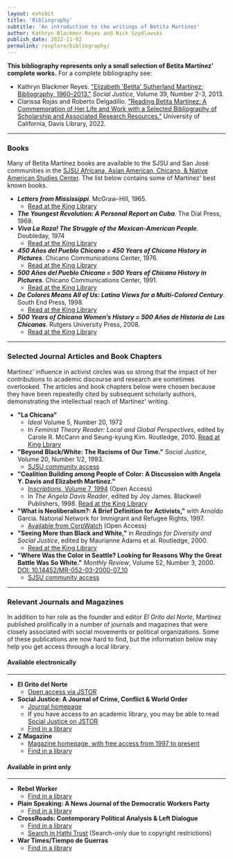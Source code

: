 ```yaml
---
layout: exhibit
title: 'Bibliography'
subtitle: 'An introduction to the writings of Betita Martínez'
author: Kathryn Blackmer-Reyes and Nick Szydlowski  
publish_date: 2022-11-02
permalink: /explore/bibliography/
---
```

**This bibliography represents only a small selection of Betita Martínez' complete works.** For a complete bibliography see:
- Kathryn Blackmer Reyes. ["Elizabeth 'Betita' Sutherland Martínez: Bibliography, 1960–2013."](http://www.socialjusticejournal.org/product/betita-martinez/) *Social Justice*, Volume 39, Number 2-3, 2013.
- Clarissa Rojas and Roberto Delgadillo. ["Reading Betita Martínez: A Commemoration of Her Life and Work with a Selected Bibliography of Scholarship and Associated Research Resources."](https://escholarship.org/uc/item/4pq6w8wn) University of California, Davis Library, 2022.

***

### Books
Many of Betita Martínez books are available to the SJSU and San José communities in the [SJSU Africana, Asian American, Chicano, & Native American Studies Center](https://library.sjsu.edu/africana-asian-american-chicano-native-american-studies-center/africana-asian-american-chicano). The list below contains some of Martinez' best known books.

- ***Letters from Mississippi***. McGraw-Hill, 1965.
  - [Read at the King Library](https://csu-sjsu.primo.exlibrisgroup.com/permalink/01CALS_SJO/tu4ck5/alma991007709689702919)
- ***The Youngest Revolution: A Personal Report on Cuba***. The Dial Press, 1969.
- ***Viva La Raza! The Struggle of the Mexican-American People***. Doubleday, 1974
  - [Read at the King Library](https://csu-sjsu.primo.exlibrisgroup.com/permalink/01CALS_SJO/tu4ck5/alma991000685849702919)
- ***450 Años del Pueblo Chicano = 450 Years of Chicano History in Pictures***. Chicano Communications Center, 1976.
  - [Read at the King Library](https://csu-sjsu.primo.exlibrisgroup.com/permalink/01CALS_SJO/tu4ck5/alma991013664315402919)
- ***500 Años del Pueblo Chicano = 500 Years of Chicano History in Pictures***. Chicano Communications Center, 1991.
  - [Read at the King Library](https://csu-sjsu.primo.exlibrisgroup.com/permalink/01CALS_SJO/tu4ck5/alma991008719639702919)
- ***De Colores Means All of Us: Latina Views for a Multi-Colored Century***. South End Press, 1998.
  - [Read at the King Library](https://csu-sjsu.primo.exlibrisgroup.com/permalink/01CALS_SJO/tu4ck5/alma991013664209602919)
- ***500 Years of Chicana Women’s History = 500 Años  de  Historia  de  Las  Chicanas***. Rutgers University Press, 2008.
  - [Read at the King Library](https://csu-sjsu.primo.exlibrisgroup.com/permalink/01CALS_SJO/tu4ck5/alma991013084589702919)

***

### Selected Journal Articles and Book Chapters
Martínez’ influence in activist circles was so strong that the impact of her contributions to academic discourse and research are sometimes overlooked. The articles and book chapters below were chosen because they have been repeatedly cited by subsequent scholarly authors, demonstrating the intellectual reach of Martínez' writing.

- **"La Chicana"**
  - *Ideal* Volume 5, Number 20, 1972
  - In *Feminist Theory Reader: Local and Global Perspectives*, edited by Carole R. McCann and Seung-kyung Kim. Routledge, 2010. [Read at King Lbrary](https://csu-sjsu.primo.exlibrisgroup.com/permalink/01CALS_SJO/tu4ck5/alma991000709079702919)
- **"Beyond Black/White: The Racisms of Our Time."** *Social Justice*, Volume 20, Number 1/2, 1993.
  - [SJSU community access](https://csu-sjsu.primo.exlibrisgroup.com/permalink/01CALS_SJO/1nj5q0c/cdi_proquest_miscellaneous_61387159)
- **"Coalition Building among People of Color: A Discussion with Angela Y. Davis and Elizabeth Martínez."**
  - [*Inscriptions*, Volume 7, 1994](https://culturalstudies.ucsc.edu/inscriptions/volume-7/angela-y-davis-elizabeth-martinez/) (Open Access)
  - In *The Angela Davis Reader*, edited by Joy James. Blackwell Publishers, 1998. [Read at the King Library](https://csu-sjsu.primo.exlibrisgroup.com/permalink/01CALS_SJO/tu4ck5/alma991013959596202919)
- **"What is Neoliberalism?: A Brief Definition for Activists,"** with Arnoldo Garcia. National Network for Immigrant and Refugee Rights, 1997.
  - [Available from CorpWatch](https://www.corpwatch.org/article/what-neoliberalism) (Open Access)
- **"Seeing More than Black and White,"** in *Readings for Diversity and Social Justice*, edited by Maurianne Adams et al. Routledge, 2000.
  - [Read at the King Library](https://csu-sjsu.primo.exlibrisgroup.com/permalink/01CALS_SJO/tu4ck5/alma991010996709702919)
- **"Where Was the Color in Seattle? Looking for Reasons Why the Great Battle Was So White."** *Monthly Review*, Volume 52, Number 3, 2000. [DOI: 10.14452/MR-052-03-2000-07_10](https://doi.org/10.14452/MR-052-03-2000-07_10)
  - [SJSU community access](https://csu-sjsu.primo.exlibrisgroup.com/permalink/01CALS_SJO/1nj5q0c/cdi_proquest_miscellaneous_1840101264)

***

### Relevant Journals and Magazines
In addition to her role as the founder and editor *El Grito del Norte*, Martínez published prolifically in a number of journals and magazines that were closely associated with social movements or political organizations. Some of these publications are now hard to find, but the information below may help you get access through a local library.

#### Available electronically
***
- **El Grito del Norte**
  - [Open access via JSTOR](https://www.jstor.org/site/reveal-digital/independent-voices/elgritodelnorte-28455641/)
- **Social Justice: A Journal of Crime, Conflict & World Order**
  - [Journal homepage](http://www.socialjusticejournal.org/)
  - If you have access to an academic library, you may be able to read [Social Justice on JSTOR](https://www.jstor.org/journal/socijust)
  - [Find in a library](https://worldcat.org/title/675860698)
- **Z Magazine**
    - [Magazine homepage, with free access from 1997 to present](https://znetwork.org/zmag-archive/)
    - [Find in a library](https://worldcat.org/title/20864508)

#### Available in print only
***
- **Rebel Worker**
  - [Find in a library](https://worldcat.org/title/5356647)
- **Plain Speaking: A News Journal of the Democratic Workers Party**
  - [Find in a library](https://worldcat.org/title/6841077)
- **CrossRoads: Contemporary Political Analysis & Left Dialogue**
  - [Find in a library](https://worldcat.org/title/21815449)
  - [Search in Hathi Trust](https://catalog.hathitrust.org/api/volumes/oclc/21815449.html) (Search-only due to copyright restrictions)
- **War Times/Tiempo de Guerras**
  - [Find in a library](https://worldcat.org/title/49236449)
